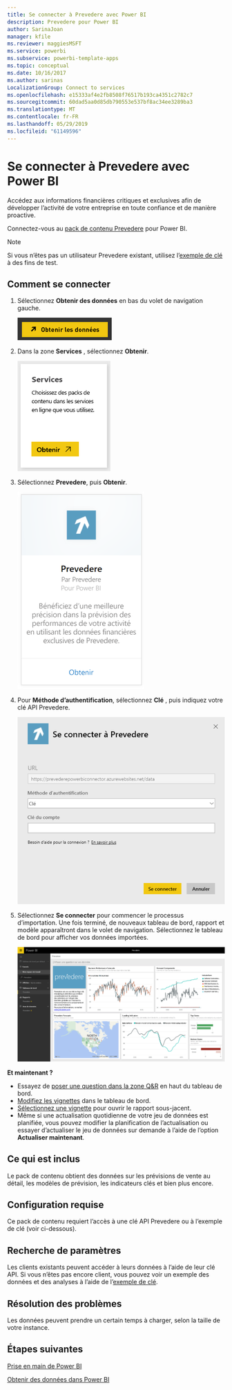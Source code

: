 ```yaml
---
title: Se connecter à Prevedere avec Power BI
description: Prevedere pour Power BI
author: SarinaJoan
manager: kfile
ms.reviewer: maggiesMSFT
ms.service: powerbi
ms.subservice: powerbi-template-apps
ms.topic: conceptual
ms.date: 10/16/2017
ms.author: sarinas
LocalizationGroup: Connect to services
ms.openlocfilehash: e15333af4e2fb8508f76517b193ca4351c2782c7
ms.sourcegitcommit: 60dad5aa0d85db790553e537bf8ac34ee3289ba3
ms.translationtype: MT
ms.contentlocale: fr-FR
ms.lasthandoff: 05/29/2019
ms.locfileid: "61149596"
---
```

# <a name="connect-to-prevedere-with-power-bi"></a>Se connecter à Prevedere avec Power BI
Accédez aux informations financières critiques et exclusives afin de développer l’activité de votre entreprise en toute confiance et de manière proactive.

Connectez-vous au [pack de contenu Prevedere](https://app.powerbi.com/getdata/services/prevedere) pour Power BI.

>[!NOTE]
>Si vous n’êtes pas un utilisateur Prevedere existant, utilisez l’[exemple de clé](https://prevederepowerbiconnector.azurewebsites.net/static/learnmore.html) à des fins de test.

## <a name="how-to-connect"></a>Comment se connecter
1. Sélectionnez **Obtenir des données** en bas du volet de navigation gauche.
   
   ![](media/service-connect-to-prevedere/getdata.png)
2. Dans la zone **Services** , sélectionnez **Obtenir**.
   
   ![](media/service-connect-to-prevedere/services.png)
3. Sélectionnez **Prevedere**, puis **Obtenir**.
   
   ![](media/service-connect-to-prevedere/connect.png)
4. Pour **Méthode d’authentification**, sélectionnez **Clé** , puis indiquez votre clé API Prevedere.
   
    ![](media/service-connect-to-prevedere/creds.png)
5. Sélectionnez **Se connecter** pour commencer le processus d’importation. Une fois terminé, de nouveaux tableau de bord, rapport et modèle apparaîtront dans le volet de navigation. Sélectionnez le tableau de bord pour afficher vos données importées.
   
     ![](media/service-connect-to-prevedere/dashboard.png)

**Et maintenant ?**

* Essayez de [poser une question dans la zone Q&R](consumer/end-user-q-and-a.md) en haut du tableau de bord.
* [Modifiez les vignettes](service-dashboard-edit-tile.md) dans le tableau de bord.
* [Sélectionnez une vignette](consumer/end-user-tiles.md) pour ouvrir le rapport sous-jacent.
* Même si une actualisation quotidienne de votre jeu de données est planifiée, vous pouvez modifier la planification de l’actualisation ou essayer d’actualiser le jeu de données sur demande à l’aide de l’option **Actualiser maintenant**.

## <a name="whats-included"></a>Ce qui est inclus
Le pack de contenu obtient des données sur les prévisions de vente au détail, les modèles de prévision, les indicateurs clés et bien plus encore.

## <a name="system-requirements"></a>Configuration requise
Ce pack de contenu requiert l’accès à une clé API Prevedere ou à l’exemple de clé (voir ci-dessous).

## <a name="finding-parameters"></a>Recherche de paramètres
<a name="FindingParams"></a>

Les clients existants peuvent accéder à leurs données à l’aide de leur clé API. Si vous n’êtes pas encore client, vous pouvez voir un exemple des données et des analyses à l’aide de l’[exemple de clé](https://prevederepowerbiconnector.azurewebsites.net/static/learnmore.html).

## <a name="troubleshooting"></a>Résolution des problèmes
Les données peuvent prendre un certain temps à charger, selon la taille de votre instance.

## <a name="next-steps"></a>Étapes suivantes
[Prise en main de Power BI](service-get-started.md)

[Obtenir des données dans Power BI](service-get-data.md)

